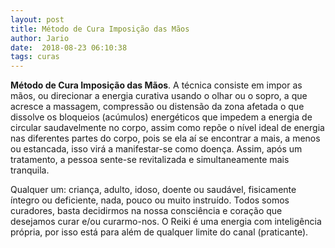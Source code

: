 ```yaml
---
layout: post
title: Método de Cura Imposição das Mãos
author: Jario
date:  2018-08-23 06:10:38
tags: curas
---
```

**Método de Cura Imposição das Mãos**. A técnica consiste em impor as mãos, ou direcionar a energia curativa usando o olhar ou o sopro, a que acresce a massagem, compressão ou distensão da zona afetada o que dissolve os bloqueios (acúmulos) energéticos que impedem a energia de circular saudavelmente no corpo, assim como repõe o nível ideal de energia nas diferentes partes do corpo, pois se ela aí se encontrar a mais, a menos ou estancada, isso virá a manifestar-se como doença. Assim, após um tratamento, a pessoa sente-se revitalizada e simultaneamente mais tranquila. 

Qualquer um: criança, adulto, idoso, doente ou saudável, fisicamente íntegro ou deficiente, nada, pouco ou muito instruído. Todos somos curadores, basta decidirmos na nossa consciência e coração que desejamos curar e/ou curarmo-nos. O Reiki é uma energia com inteligência própria, por isso está para além de qualquer limite do canal (praticante).